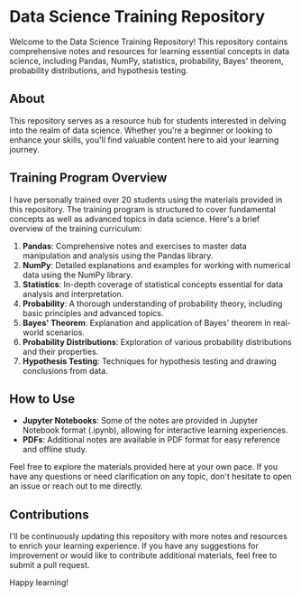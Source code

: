 # Data Science Training Repository

Welcome to the Data Science Training Repository! This repository contains comprehensive notes and resources for learning essential concepts in data science, including Pandas, NumPy, statistics, probability, Bayes' theorem, probability distributions, and hypothesis testing.

## About

This repository serves as a resource hub for students interested in delving into the realm of data science. Whether you're a beginner or looking to enhance your skills, you'll find valuable content here to aid your learning journey.

## Training Program Overview

I have personally trained over 20 students using the materials provided in this repository. The training program is structured to cover fundamental concepts as well as advanced topics in data science. Here's a brief overview of the training curriculum:

1. **Pandas**: Comprehensive notes and exercises to master data manipulation and analysis using the Pandas library.
2. **NumPy**: Detailed explanations and examples for working with numerical data using the NumPy library.
3. **Statistics**: In-depth coverage of statistical concepts essential for data analysis and interpretation.
4. **Probability**: A thorough understanding of probability theory, including basic principles and advanced topics.
5. **Bayes' Theorem**: Explanation and application of Bayes' theorem in real-world scenarios.
6. **Probability Distributions**: Exploration of various probability distributions and their properties.
7. **Hypothesis Testing**: Techniques for hypothesis testing and drawing conclusions from data.

## How to Use

- **Jupyter Notebooks**: Some of the notes are provided in Jupyter Notebook format (.ipynb), allowing for interactive learning experiences.
- **PDFs**: Additional notes are available in PDF format for easy reference and offline study.

Feel free to explore the materials provided here at your own pace. If you have any questions or need clarification on any topic, don't hesitate to open an issue or reach out to me directly.

## Contributions

I'll be continuously updating this repository with more notes and resources to enrich your learning experience. If you have any suggestions for improvement or would like to contribute additional materials, feel free to submit a pull request.

Happy learning!

